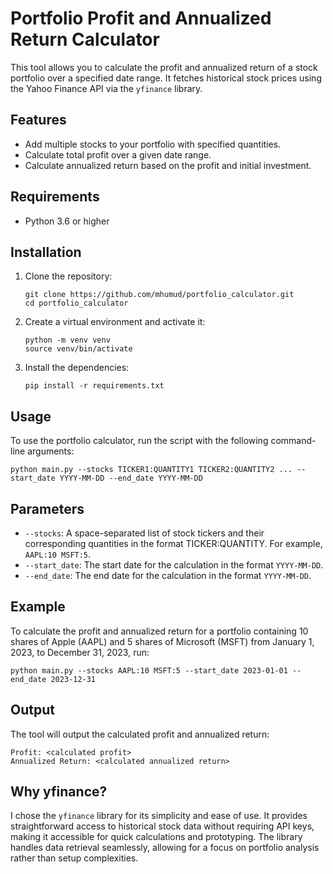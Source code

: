 # Portfolio Profit and Annualized Return Calculator

This tool allows you to calculate the profit and annualized return of a stock portfolio over a specified date range. It fetches historical stock prices using the Yahoo Finance API via the `yfinance` library.

## Features

- Add multiple stocks to your portfolio with specified quantities.
- Calculate total profit over a given date range.
- Calculate annualized return based on the profit and initial investment.

## Requirements

- Python 3.6 or higher

## Installation

1. Clone the repository:
    ```
    git clone https://github.com/mhumud/portfolio_calculator.git
    cd portfolio_calculator
    ```

2. Create a virtual environment and activate it:
    ```
    python -m venv venv
    source venv/bin/activate
    ```

3. Install the dependencies:
    ```
    pip install -r requirements.txt
    ```

## Usage

To use the portfolio calculator, run the script with the following command-line arguments:
```
python main.py --stocks TICKER1:QUANTITY1 TICKER2:QUANTITY2 ... --start_date YYYY-MM-DD --end_date YYYY-MM-DD
```

## Parameters

- `--stocks`: A space-separated list of stock tickers and their corresponding quantities in the format TICKER:QUANTITY. For example, `AAPL:10 MSFT:5`.
- `--start_date`: The start date for the calculation in the format `YYYY-MM-DD`.
- `--end_date`: The end date for the calculation in the format `YYYY-MM-DD`.

## Example

To calculate the profit and annualized return for a portfolio containing 10 shares of Apple (AAPL) and 5 shares of Microsoft (MSFT) from January 1, 2023, to December 31, 2023, run:
```
python main.py --stocks AAPL:10 MSFT:5 --start_date 2023-01-01 --end_date 2023-12-31
```

## Output

The tool will output the calculated profit and annualized return:
```
Profit: <calculated profit>
Annualized Return: <calculated annualized return>
```

## Why yfinance?

I chose the `yfinance` library for its simplicity and ease of use. It provides straightforward access to historical stock data without requiring API keys, making it accessible for quick calculations and prototyping. The library handles data retrieval seamlessly, allowing for a focus on portfolio analysis rather than setup complexities.
